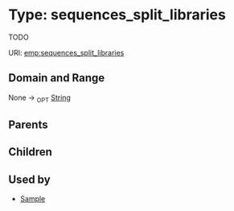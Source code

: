 
# Type: sequences_split_libraries


TODO

URI: [emp:sequences_split_libraries](https://microbiomedata/schema/emp/sequences_split_libraries)


## Domain and Range

None ->  <sub>OPT</sub> [String](types/String.md)

## Parents


## Children


## Used by

 * [Sample](Sample.md)
